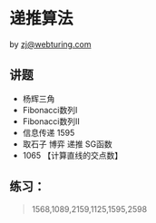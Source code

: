 # 递推算法
by zj@webturing.com

## 讲题
- 杨辉三角
- Fibonacci数列I 
- Fibonacci数列II
- 信息传递 1595
- 取石子 博弈 递推 SG函数
- 1065	【计算直线的交点数】


## 练习：
> 1568,1089,2159,1125,1595,2598
